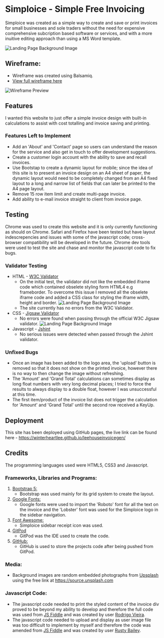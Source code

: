 # Simploice - Simple Free Invoicing

Simploice was created as a simple way to create and save or print invoices for small businesses and sole traders without the need for expensive comprehensive subcription based software or services, and with a more inuitive editing approach than using a MS Word template.


![Landing Page Background Image](assets/images/lee-house-mixing-low-res.jpg)

## Wireframe:
- Wireframe was created using Balsamiq.
- [View full wireframe here](assets/images/wireframe.png)

![Wireframe Preview](assets/images/wireframe-preview.png)

## Features 

I wanted this website to just offer a simple invoice design with built-in calculations to assist with cost totalling and invoice saving and printing.

### Features Left to Implement

- Add an 'About' and 'Contact' page so users can understand the reason for the service and also get in touch to offer development suggestions.
- Create a customer login account with the ability to save and recall invoices.
- Use Bootstap to create a dynamic layout for mobile; since the idea of this site is to present an invoice design on an A4 sheet of paper, the dynamic layout would need to be completely changed from an A4 fixed layout to a long and narrow list of fields that can later be printed to the A4 page layout.
- Remove 15 row item limit and create multi-page invoice.
- Add ability to e-mail invoice straight to client from invoice page.

## Testing 

Chrome was used to create this website and it is only currently functioning as should on Chrome. Safari and Firefox have been tested but have layout indescrepencies and issues with some of the javascript code; cross-browser compatibility will be developed in the future. Chrome dev tools were used to test the site and chase and monitor the javascript code to fix bugs.


### Validator Testing 

- HTML - [W3C Validator](https://validator.w3.org/nu/?showsource=yes&doc=https%3A%2F%2Fwinterheartlee.github.io%2Fleehousemixing2021%2Findex.html)
  - On the initial test, the validator did not like the embedded iframe code which contained obselete styling form HTML4 e.g frameborder. To overcome this issue I removed all the obselete iframe code and added a CSS class for styling the iframe width, height and border.
  ![Landing Page Background Image](assets/images/html-test.png)
  - The site currently has no errors from the W3C Validator.
- CSS - [Jigsaw Validator](https://jigsaw.w3.org/css-validator/validator?uri=https%3A%2F%2Fwinterheartlee.github.io%2Fleehousemixing2021%2Findex.html&profile=css3svg&usermedium=all&warning=1&vextwarning=&lang=en)
  - No errors were found when passing through the official W3C Jigsaw validator.
  ![Landing Page Background Image](assets/images/css-test.png)
- Javascript - [Jshint](https://jshint.com/) 
  - No serious issues were detected when passed through the Jshint validator.

### Unfixed Bugs

- Once an image has been added to the logo area, the 'upload' button is removed so that it does not show on the printed invoice, however there is no way to then change the image without refreshing.
- The 'Amount' and 'Grand Total' calculations can sometimes display as long float numbers with very long decimal places; I tried to force the results to always display to a double float, however I was unsuccessful at this time.
- The first item/product of the invoice list does not trigger the calculation for 'Amount' and 'Grand Total' until the second row received a KeyUp.


## Deployment

This site has been deployed using GitHub pages, the live link can be found here - https://winterheartlee.github.io/leehouseinvoicegen/


## Credits 

The programming languages used were HTML5, CSS3 and Javascript.

### Frameworks, Libraries and Programs:

1. [Bootstrap 5:](https://getbootstrap.com/docs/4.6/getting-started/introduction/)
    - Bootstrap was used mainly for its grid system to create the layout.
1. [Google Fonts:](https://fonts.google.com/)
    - Google fonts were used to import the 'Roboto' font for all the text on the invoice and the 'Lobster' font was used for the Simploice logo in the sidebar navigation.
1. [Font Awesome:](https://fontawesome.com/)
    - Simploice sidebar receipt icon was used.
1. [GitPod](https://www.gitpod.io/)
    - GitPod was the IDE used to create the code.
1. [GitHub:](https://github.com/)
    - GitHub is used to store the projects code after being pushed from GitPod.

### Media:

- Background images are random embedded photographs from [Upsplash](https://unsplash.com/photos/OQlPahHa7Bc) using the free link at https://source.unsplash.com

### Javascript Code:

- The javascript code needed to print the styled content of the invoice div proved to be beyond my ability to develop and therefore the full code was used from [JS Fiddle](https://jsfiddle.net/crabbly/gqjqh1gn/) and was created by user [Rodrigo Vieira](https://github.com/crabbly).
- The javascript code needed to upload and display as user image file was too difficult to implement by myself and therefore the code was amended from [JS Fiddle](https://jsfiddle.net/rustybailey/2b7dD/) and was created by user [Rusty Bailey](https://github.com/rustybailey).